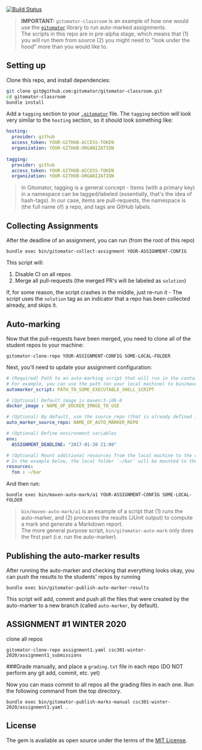 

[![Build Status](https://travis-ci.org/gitomator/gitomator-classroom.svg?branch=master)](https://travis-ci.org/gitomator/gitomator-classroom)


 > **IMPORTANT:** `gitomator-classroom` is an example of how one would use the [`gitomator`](https://gitomator.github.io) library to run auto-marked assignments.      
 > The scripts in this repo are in pre-alpha stage, which means that (1) you will run them from source (2) you might need to "look under the hood" more than you would like to.



## Setting up


Clone this repo, and install dependencies:

```sh
git clone git@github.com:gitomator/gitomator-classroom.git
cd gitomator-classroom
bundle install
```

Add a `tagging` section to your [`.gitomator`](http://gitomator.github.io/docs/quick-start/#configure-credentials) file.
The `tagging` section will look very similar to the `hosting` section, so it should look something like:

```yaml
hosting:
  provider: github
  access_token: YOUR-GITHUB-ACCESS-TOKEN
  organization: YOUR-GITHUB-ORGANIZATION
  
tagging:
  provider: github
  access_token: YOUR-GITHUB-ACCESS-TOKEN
  organization: YOUR-GITHUB-ORGANIZATION
```

 > In Gitomator, tagging is a general concept - Items (with a primary key) in a namespace can be tagged/labeled (essentially, that's the idea of hash-tags).
 > In our case, items are pull-requests, the namespace is (the full name of) a repo, and tags are GitHub labels.


## Collecting Assignments

After the deadline of an assignment, you can run (from the root of this repo)

```
bundle exec bin/gitomator-collect-assignment YOUR-ASSIGNMENT-CONFIG
```

This script will:

 1. Disable CI on all repos
 2. Merge all pull-requests (the merged PR's will be labeled as `solution`)
 
If, for some reason, the script crashes in the middle, just re-run it - The script uses the `solution` tag as an indicator that a repo has been collected already, and skips it.

## Auto-marking

Now that the pull-requests have been merged, you need to clone all of the student repos to your machine:

```
gitomator-clone-repo YOUR-ASSIGNMENT-CONFIG SOME-LOCAL-FOLDER
```

Next, you'll need to update your assignment configuration:

```yaml
# (Required) Path to an auto-marking script that will run in the container
# For example, you can use the path (on your local machine) to bin/maven-auto-mark/run.sh
automarker_script: PATH_TO_SOME_EXECUTABLE_SHELL_SCRIPT

# (Optional) Default image is maven:3-jdk-8
docker_image : NAME_OF_DOCKER_IMAGE_TO_USE

# (Optional) By default, use the source_repo (that is already defined in this yaml file)
auto_marker_source_repo: NAME_OF_AUTO_MARKER_REPO

# (Optional) Define environment variables
env:
  ASSIGNMENT_DEADLINE: "2017-01-20 21:00"

# (Optional) Mount additional resources from the local machine to the container
# In the example below, the local folder `~/bar` will be mounted to the container as `/root/resources/foo`
resources:
  foo : ~/bar
```

And then run:

```
bundle exec bin/maven-auto-mark/a1 YOUR-ASSIGNMENT-CONFIG SOME-LOCAL-FOLDER
```

 > `bin/maven-auto-mark/a1` is an example of a script that (1) runs the auto-marker, and (2) processes the results (JUnit output) to compute a mark and generate a Markdown report.       
 > The more general purpose script, `bin/gitomator-auto-mark` only does the first part (i.e. run the auto-marker).
 
## Publishing the auto-marker results

After running the auto-marker and checking that everything looks okay, you can push the results to the students' repos by running

```
bundle exec bin/gitomator-publish-auto-marker-results
```

This script will add, commit and push all the files that were created by the auto-marker to a new branch (called `auto-marker`, by default).

## ASSIGNMENT #1 WINTER 2020

clone all repos
```
gitomator-clone-repo assignment1.yaml csc301-winter-2020/assignment1_submissions
```

###Grade manually, and place a `grading.txt` file in each repo (DO NOT perform any git add, commit, etc. yet)

Now you can mass commit to all repos all the grading files in each one. Run the following command from the top directory.
```
bundle exec bin/gitomator-publish-marks-manual csc301-winter-2020/assignment1.yaml .  
```


## License

The gem is available as open source under the terms of the [MIT License](http://opensource.org/licenses/MIT).
